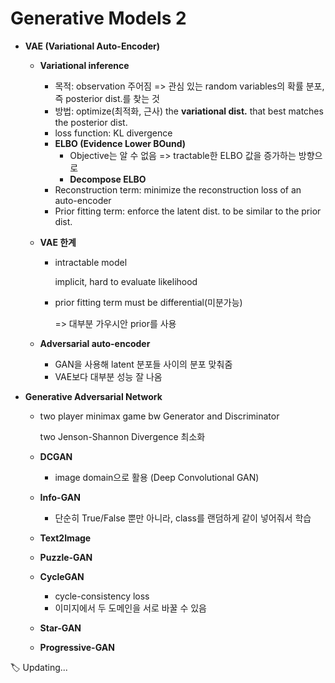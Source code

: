 # Generative Models 2

- **VAE (Variational Auto-Encoder)**

  - **Variational inference**

    - 목적: observation 주어짐 => 관심 있는 random variables의 확률 분포, 즉 posterior dist.를 찾는 것
    - 방법: optimize(최적화, 근사) the **variational dist.** that best matches the posterior dist.
    - loss function: KL divergence
    - **ELBO (Evidence Lower BOund)**
      - Objective는 알 수 없음 => tractable한 ELBO 값을 증가하는 방향으로 
      - **Decompose ELBO**
    - Reconstruction term: minimize the reconstruction loss of an auto-encoder
    - Prior fitting term: enforce the latent dist. to be similar to the prior dist.

  - **VAE 한계**

    - intractable model

      implicit, hard to evaluate likelihood

    - prior fitting term must be differential(미분가능)

      => 대부분 가우시안 prior를 사용

  - **Adversarial auto-encoder**

    - GAN을 사용해 latent 분포들 사이의 분포 맞춰줌
    - VAE보다 대부분 성능 잘 나옴

- **Generative Adversarial Network**

  - two player minimax game bw Generator and Discriminator

    two Jenson-Shannon Divergence 최소화

  - **DCGAN**

    - image domain으로 활용 (Deep Convolutional GAN)

  - **Info-GAN**

    - 단순히 True/False 뿐만 아니라, class를 랜덤하게 같이 넣어줘서 학습

  - **Text2Image**

  - **Puzzle-GAN**

  - **CycleGAN**

    - cycle-consistency loss
    - 이미지에서 두 도메인을 서로 바꿀 수 있음

  - **Star-GAN**

  - **Progressive-GAN**

:label: Updating...
